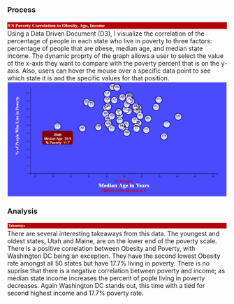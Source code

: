 ### Process
<img align="top" src="images/d3title1.png" width="850">
Using a Data Driven Document (D3), I visualize the correlation of the percentage of people in each state who live in poverty to three factors: percentage of people that are obese, median age, and median state income. The dynamic proprty of the graph allows a user to select the value of the x-axis they want to compare with the poverty percent that is on the y-axis. Also, users can hover the mouse over a specific data point to see which state it is and the specific values for that position.
<img align="center" src="images/d3graph.png" width="850">

### Analysis

<img align="top" src="images/d3title2.png" width="850">
There are several interesting takeaways from this data. The youngest and oldest states, Utah and Maine, are on the lower end of the poverty scale. There is a positive correlation between Obesity and Poverty, with Washington DC being an exception. They have the second lowest Obesity rate amongst all 50 states but have 17.7% living in poverty. There is no suprise that there is a negative correlation between poverty and income; as median state income increases the percent of pople living in poverty decreases. Again Washington DC stands out, this time with a tied for second highest income and 17.7% poverty rate.
